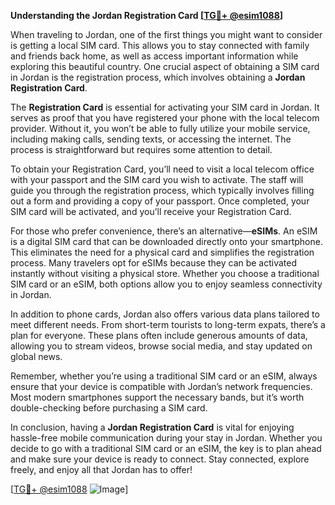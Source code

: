 **Understanding the Jordan Registration Card [[TG💪+ @esim1088](https://t.me/s/esim1088)]**

When traveling to Jordan, one of the first things you might want to consider is getting a local SIM card. This allows you to stay connected with family and friends back home, as well as access important information while exploring this beautiful country. One crucial aspect of obtaining a SIM card in Jordan is the registration process, which involves obtaining a **Jordan Registration Card**.

The **Registration Card** is essential for activating your SIM card in Jordan. It serves as proof that you have registered your phone with the local telecom provider. Without it, you won’t be able to fully utilize your mobile service, including making calls, sending texts, or accessing the internet. The process is straightforward but requires some attention to detail.

To obtain your Registration Card, you’ll need to visit a local telecom office with your passport and the SIM card you wish to activate. The staff will guide you through the registration process, which typically involves filling out a form and providing a copy of your passport. Once completed, your SIM card will be activated, and you’ll receive your Registration Card.

For those who prefer convenience, there’s an alternative—**eSIMs**. An eSIM is a digital SIM card that can be downloaded directly onto your smartphone. This eliminates the need for a physical card and simplifies the registration process. Many travelers opt for eSIMs because they can be activated instantly without visiting a physical store. Whether you choose a traditional SIM card or an eSIM, both options allow you to enjoy seamless connectivity in Jordan.

In addition to phone cards, Jordan also offers various data plans tailored to meet different needs. From short-term tourists to long-term expats, there’s a plan for everyone. These plans often include generous amounts of data, allowing you to stream videos, browse social media, and stay updated on global news.

Remember, whether you’re using a traditional SIM card or an eSIM, always ensure that your device is compatible with Jordan’s network frequencies. Most modern smartphones support the necessary bands, but it’s worth double-checking before purchasing a SIM card.

In conclusion, having a **Jordan Registration Card** is vital for enjoying hassle-free mobile communication during your stay in Jordan. Whether you decide to go with a traditional SIM card or an eSIM, the key is to plan ahead and make sure your device is ready to connect. Stay connected, explore freely, and enjoy all that Jordan has to offer!

[[TG💪+ @esim1088](https://t.me/s/esim1088) ![Image](https://i.postimg.cc/Y0z9fWf4/image.png)]